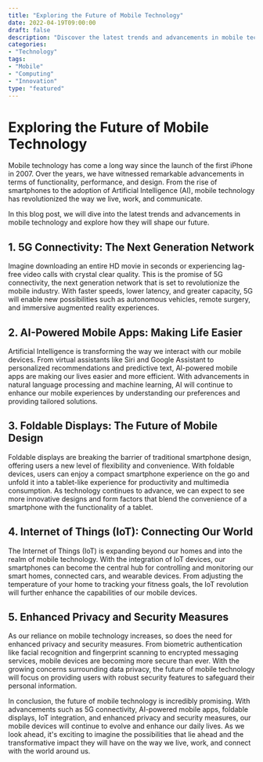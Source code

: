 ```yaml
--- 
title: "Exploring the Future of Mobile Technology"
date: 2022-04-19T09:00:00 
draft: false 
description: "Discover the latest trends and advancements in mobile technology and how they will shape our future."
categories: 
- "Technology" 
tags: 
- "Mobile"
- "Computing"
- "Innovation"
type: "featured"
---
```


# Exploring the Future of Mobile Technology

Mobile technology has come a long way since the launch of the first iPhone in 2007. Over the years, we have witnessed remarkable advancements in terms of functionality, performance, and design. From the rise of smartphones to the adoption of Artificial Intelligence (AI), mobile technology has revolutionized the way we live, work, and communicate.

In this blog post, we will dive into the latest trends and advancements in mobile technology and explore how they will shape our future.

## 1. 5G Connectivity: The Next Generation Network

Imagine downloading an entire HD movie in seconds or experiencing lag-free video calls with crystal clear quality. This is the promise of 5G connectivity, the next generation network that is set to revolutionize the mobile industry. With faster speeds, lower latency, and greater capacity, 5G will enable new possibilities such as autonomous vehicles, remote surgery, and immersive augmented reality experiences.

## 2. AI-Powered Mobile Apps: Making Life Easier

Artificial Intelligence is transforming the way we interact with our mobile devices. From virtual assistants like Siri and Google Assistant to personalized recommendations and predictive text, AI-powered mobile apps are making our lives easier and more efficient. With advancements in natural language processing and machine learning, AI will continue to enhance our mobile experiences by understanding our preferences and providing tailored solutions.

## 3. Foldable Displays: The Future of Mobile Design

Foldable displays are breaking the barrier of traditional smartphone design, offering users a new level of flexibility and convenience. With foldable devices, users can enjoy a compact smartphone experience on the go and unfold it into a tablet-like experience for productivity and multimedia consumption. As technology continues to advance, we can expect to see more innovative designs and form factors that blend the convenience of a smartphone with the functionality of a tablet.

## 4. Internet of Things (IoT): Connecting Our World

The Internet of Things (IoT) is expanding beyond our homes and into the realm of mobile technology. With the integration of IoT devices, our smartphones can become the central hub for controlling and monitoring our smart homes, connected cars, and wearable devices. From adjusting the temperature of your home to tracking your fitness goals, the IoT revolution will further enhance the capabilities of our mobile devices.

## 5. Enhanced Privacy and Security Measures

As our reliance on mobile technology increases, so does the need for enhanced privacy and security measures. From biometric authentication like facial recognition and fingerprint scanning to encrypted messaging services, mobile devices are becoming more secure than ever. With the growing concerns surrounding data privacy, the future of mobile technology will focus on providing users with robust security features to safeguard their personal information.

In conclusion, the future of mobile technology is incredibly promising. With advancements such as 5G connectivity, AI-powered mobile apps, foldable displays, IoT integration, and enhanced privacy and security measures, our mobile devices will continue to evolve and enhance our daily lives. As we look ahead, it's exciting to imagine the possibilities that lie ahead and the transformative impact they will have on the way we live, work, and connect with the world around us.
